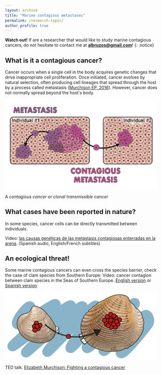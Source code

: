 ```yaml
---
layout: archive
title: "Marine contagious metastases"
permalink: /research-topic/
author_profile: true
---
```


**Watch out!** If are a researcher that would like to study marine contagious cancers, do not hesitate to contact me at **albruzos@gmail.com**!
{: .notice}

## What is it a contagious cancer?
Cancer occurs when a single cell in the body acquires genetic changes that drive inappropriate cell proliferation. Once initiated, cancer evolves by natural selection, often producing cell lineages that spread through the host by a process called metastasis ([Murchison EP, 2016](https://www.nature.com/articles/nature18455)). However, cancer does not normally spread beyond the host's body. 

<a href="https://commons.wikimedia.org/wiki/File:Metastasis-vs-MetastasisContagiosa_AliciaLBruzos.png" target="_self"> 
<img align="center" src="/images/Metastasis-vs-MetastasisContagiosa-eng-01.png"/> 
</a>

A *contagious cancer* or *clonal transmissible cancer*


## What cases have been reported in nature?

In some species, cancer cells can be directly transmitted between individuals. 

<i class="fa fa-play-circle" aria-hidden="true"></i> Video: [las causas genéticas de las metástasis contagiosas enterradas en la arena](https://youtu.be/JT4hV6yMRwo?si=1sVFgCrO_DyMSLvd). (Spanish audio, English/French subtitles)


## An ecological threat!
Some marine contagious cancers can even cross the species barrier, check the case of clam species from Southern Europe:
<i class="fa fa-play-circle" aria-hidden="true"></i> Video: cancer contagion between clam species in the Seas of Southern Europe. 
[English version](https://www.youtube.com/watch?v=faL_ALYuP4I&t=7s) or [Spanish version](https://www.youtube.com/watch?v=717MLSNLoUY)

<a href="https://albruzos.github.io/publication/2022-01-18-PAPER-eLife-ClamsContagiousCancers" target="_self"> 
<img align="center" src="/images/Chirla-to-Carneiro_v1.png"/> 
</a>






<i class="fa fa-play-circle" aria-hidden="true"></i> TED talk. [Elizabeth Murchison: Fighting a contagious cancer](https://www.ted.com/talks/elizabeth_murchison_fighting_a_contagious_cancer)

